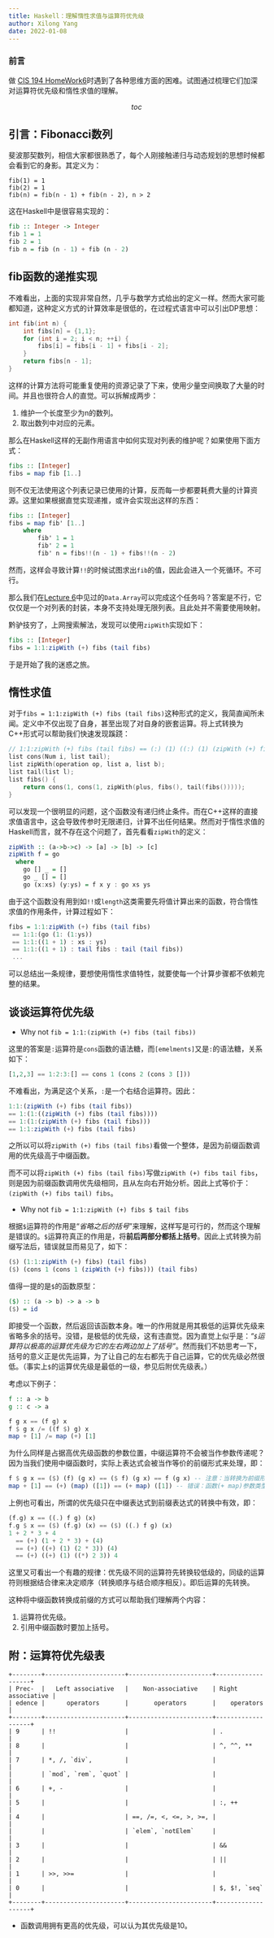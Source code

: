 ```yaml
---
title: Haskell：理解惰性求值与运算符优先级
author: Xilong Yang
date: 2022-01-08 
---
```


<div class="abstract">

### 前言

做 [CIS 194 HomeWork6](https://www.seas.upenn.edu/~cis194/spring13/hw/06-laziness.pdf)时遇到了各种思维方面的困难。试图通过梳理它们加深对运算符优先级和惰性求值的理解。

</div>

$$toc$$

## 引言：Fibonacci数列

斐波那契数列，相信大家都很熟悉了，每个人刚接触递归与动态规划的思想时候都会看到它的身影。其定义为：

```
fib(1) = 1
fib(2) = 1
fib(n) = fib(n - 1) + fib(n - 2), n > 2
```

这在Haskell中是很容易实现的：

``` haskell
fib :: Integer -> Integer
fib 1 = 1
fib 2 = 1
fib n = fib (n - 1) + fib (n - 2)
```

## fib函数的递推实现

不难看出，上面的实现非常自然，几乎与数学方式给出的定义一样。然而大家可能都知道，这种定义方式的计算效率是很低的，在过程式语言中可以引出DP思想：

```cpp
int fib(int n) {
	int fibs[n] = {1,1};
    for (int i = 2; i < n; ++i) {
        fibs[i] = fibs[i - 1] + fibs[i - 2];
    }
    return fibs[n - 1];
}
```

这样的计算方法将可能重复使用的资源记录了下来，使用少量空间换取了大量的时间。并且也很符合人的直觉。可以拆解成两步：

1. 维护一个长度至少为n的数列。
2. 取出数列中对应的元素。

那么在Haskell这样的无副作用语言中如何实现对列表的维护呢？如果使用下面方式：

```haskell
fibs :: [Integer]
fibs = map fib [1..]
```

则不仅无法使用这个列表记录已使用的计算，反而每一步都要耗费大量的计算资源。这里如果根据直觉实现递推，或许会实现出这样的东西：

```haskell
fibs :: [Integer]
fibs = map fib' [1..]
	where
		fib' 1 = 1
		fib' 2 = 1
		fib' n = fibs!!(n - 1) + fibs!!(n - 2)
```

然而，这样会寻致计算`!!`的时候试图求出`fib`的值，因此会进入一个死循环。不可行。

那么我们在[Lecture 6](https://www.seas.upenn.edu/~cis194/spring13/lectures/06-laziness.html)中见过的`Data.Array`可以完成这个任务吗？答案是不行，它仅仅是一个对列表的封装，本身不支持处理无限列表。且此处并不需要使用映射。

黔驴技穷了，上网搜索解法，发现可以使用`zipWith`实现如下：

```haskell
fibs :: [Integer]
fibs = 1:1:zipWith (+) fibs (tail fibs)
```

于是开始了我的迷惑之旅。

## 惰性求值

对于`fibs = 1:1:zipWith (+) fibs (tail fibs)`这种形式的定义，我简直闻所未闻。定义中不仅出现了自身，甚至出现了对自身的嵌套运算。将上式转换为C++形式可以帮助我们快速发现蹊跷：

```cpp
// 1:1:zipWith (+) fibs (tail fibs) == (:) (1) ((:) (1) (zipWith (+) fibs (tail fibs)))
list cons(Num i, list tail);
list zipWith(operation op, list a, list b);
list tail(list l);
list fibs() {
    return cons(1, cons(1, zipWith(plus, fibs(), tail(fibs()))));
}
```

可以发现一个很明显的问题，这个函数没有递归终止条件。而在C++这样的直接求值语言中，这会导致传参时无限递归，计算不出任何结果。然而对于惰性求值的Haskell而言，就不存在这个问题了，首先看看`zipWith`的定义：

```Haskell
zipWith :: (a->b->c) -> [a] -> [b] -> [c]
zipWith f = go
  where
    go [] _ = []
    go _ [] = []
    go (x:xs) (y:ys) = f x y : go xs ys
```

由于这个函数没有用到如`!!`或`length`这类需要先将值计算出来的函数，符合惰性求值的作用条件，计算过程如下：

```haskell
fibs = 1:1:zipWith (+) fibs (tail fibs)
 == 1:1:(go (1: (1:ys))
 == 1:1:((1 + 1) : xs : ys)
 == 1:1:((1 + 1) : tail fibs : tail (tail fibs))
 ...
```

可以总结出一条规律，要想使用惰性求值特性，就要使每一个计算步骤都不依赖完整的结果。

## 谈谈运算符优先级

* Why not `fib = 1:1:(zipWith (+) fibs (tail fibs))`

这里的答案是`:`运算符是`cons`函数的语法糖，而`[emelments]`又是`:`的语法糖，关系如下：

```haskell
[1,2,3] == 1:2:3:[] == cons 1 (cons 2 (cons 3 []))
```

不难看出，为满足这个关系，`:`是一个右结合运算符。因此：

```haskell
1:1:(zipWith (+) fibs (tail fibs))
== 1:(1:((zipWith (+) fibs (tail fibs))))
== 1:(1:(zipWith (+) fibs (tail fibs)))
== 1:1:zipWith (+) fibs (tail fibs)
```

之所以可以将`zipWith (+) fibs (tail fibs)`看做一个整体，是因为前缀函数调用的优先级高于中缀函数。

而不可以将`zipWith (+) fibs (tail fibs)`写做`zipWith (+) fibs tail fibs`，则是因为前缀函数调用优先级相同，且从左向右开始分析。因此上式等价于：`(zipWith (+) fibs tail) fibs`。

* Why not `fib = 1:1:zipWith (+) fibs $ tail fibs`

根据`$`运算符的作用是“*省略之后的括号*”来理解，这样写是可行的，然而这个理解是错误的。`$`运算符真正的作用是，将**前后两部分都括上括号**。因此上式转换为前缀写法后，错误就显而易见了，如下：

``` haskell
($) (1:1:zipWith (+) fibs) (tail fibs)
($) (cons 1 (cons 1 (zipWith (+) fibs))) (tail fibs)
```

值得一提的是`$`的函数原型：

```haskell
($) :: (a -> b) -> a -> b
($) = id
```

即接受一个函数，然后返回该函数本身。唯一的作用就是用其极低的运算优先级来省略多余的括号。没错，是极低的优先级，这有违直觉。因为直觉上似乎是：*“`$`运算符以极高的运算优先级为它的左右两边加上了括号”*。然而我们不妨思考一下，括号的意义正是优先运算，为了让自己的左右都先于自己运算，它的优先级必然很低。（事实上`$`的运算优先级是最低的一级，参见后附优先级表。）

考虑以下例子：

```haskell
f :: a -> b
g :: c -> a

f g x == (f g) x
f $ g x /= ((f $) g) x
map + [1] /= map (+) [1]
```

为什么同样是占据高优先级函数的参数位置，中缀运算符不会被当作参数传递呢？因为当我们使用中缀函数时，实际上表达式会被当作等价的前缀形式来处理，即：

``` haskell
f $ g x == ($) (f) (g x) == ($ f) (g x) == f (g x) -- 注意：当转换为前缀形式后，由于所有的函数都成为了前缀函数，不再有优先级一说。
map + [1] == (+) (map) ([1]) == (+ map) ([1]) -- 错误：函数(+ map)参数类型与[]不匹配。
```

上例也可看出，所谓的优先级只在中缀表达式到前缀表达式的转换中有效，即：

```haskell
(f.g) x == ((.) f g) (x)
f.g $ x == ($) (f.g) (x) == ($) ((.) f g) (x)
1 + 2 * 3 + 4 
  == (+) (1 + 2 * 3) + (4) 
  == (+) ((+) (1) (2 * 3)) (4) 
  == (+) ((+) (1) ((*) 2 3)) 4
```

这里又可看出一个有趣的规律：优先级不同的运算符先转换较低级的，同级的运算符则根据结合律来决定顺序（转换顺序与结合顺序相反）。即后运算的先转换。

这种将中缀函数转换成前缀的方式可以帮助我们理解两个内容：

1. 运算符优先级。
2. 引用中缀函数时要加上括号。

## 附：运算符优先级表

```
+--------+----------------------+-----------------------+-------------------+
| Prec-  |   Left associative   |    Non-associative    | Right associative |
| edence |      operators       |       operators       |    operators      |
+--------+----------------------+-----------------------+-------------------+
| 9      | !!                   |                       | .                 |
| 8      |                      |                       | ^, ^^, **         |
| 7      | *, /, `div`,         |                       |                   |
|        | `mod`, `rem`, `quot` |                       |                   |
| 6      | +, -                 |                       |                   |
| 5      |                      |                       | :, ++             |
| 4      |                      | ==, /=, <, <=, >, >=, |                   |
|        |                      | `elem`, `notElem`     |                   |
| 3      |                      |                       | &&                |
| 2      |                      |                       | ||                |
| 1      | >>, >>=              |                       |                   |
| 0      |                      |                       | $, $!, `seq`      |
+--------+----------------------+-----------------------+-------------------+
```

* 函数调用拥有更高的优先级，可以认为其优先级是10。
